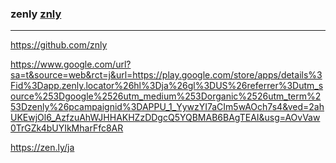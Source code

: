 ### zenly [znly](https://github.com/znly)
---

https://github.com/znly

https://www.google.com/url?sa=t&source=web&rct=j&url=https://play.google.com/store/apps/details%3Fid%3Dapp.zenly.locator%26hl%3Dja%26gl%3DUS%26referrer%3Dutm_source%253Dgoogle%2526utm_medium%253Dorganic%2526utm_term%253Dzenly%26pcampaignid%3DAPPU_1_YywzYI7aCIm5wAOch7s4&ved=2ahUKEwjOl6_AzfzuAhWJHHAKHZzDDgcQ5YQBMAB6BAgTEAI&usg=AOvVaw0TrGZk4bUYIkMharFfc8AR

https://zen.ly/ja




```
```

```
```

```
```




